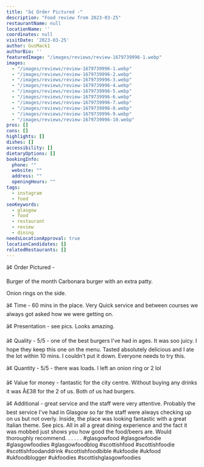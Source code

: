 ```yaml
---
title: "â¢ Order Pictured -"
description: "Food review from 2023-03-25"
restaurantName: null
locationName: ''
coordinates: null
visitDate: '2023-03-25'
author: GusMack1
authorBio: ''
featuredImage: "/images/reviews/review-1679739996-1.webp"
images:
  - "/images/reviews/review-1679739996-1.webp"
  - "/images/reviews/review-1679739996-2.webp"
  - "/images/reviews/review-1679739996-3.webp"
  - "/images/reviews/review-1679739996-4.webp"
  - "/images/reviews/review-1679739996-5.webp"
  - "/images/reviews/review-1679739996-6.webp"
  - "/images/reviews/review-1679739996-7.webp"
  - "/images/reviews/review-1679739996-8.webp"
  - "/images/reviews/review-1679739996-9.webp"
  - "/images/reviews/review-1679739996-10.webp"
pros: []
cons: []
highlights: []
dishes: []
accessibility: []
dietaryOptions: []
bookingInfo:
  phone: ""
  website: ""
  address: ""
  openingHours: ""
tags:
  - instagram
  - food
seoKeywords:
  - glasgow
  - food
  - restaurant
  - review
  - dining
needsLocationApproval: true
locationCandidates: []
relatedRestaurants: []
---
```


â¢ Order Pictured - 

Burger of the month
Carbonara burger with an extra patty.

Onion rings on the side.

â¢ Time - 60 mins in the place. Very Quick service and between courses we always got asked how we were getting on.

â¢ Presentation - see pics. Looks amazing.

â¢ Quality - 5/5 - one of the best burgers I've had in ages. It was soo juicy. I hope they keep this one on the menu. Tasted absolutely delicious and I ate the lot within 10 mins. I couldn't put it down. Everyone needs to try this.

â¢ Quantity - 5/5 - there was loads. I left an onion ring or 2 lol

â¢ Value for money - fantastic for the city centre. Without buying any drinks it was Â£38 for the 2 of us. Both of us had burgers.

â¢ Additional - great service and the staff were very attentive. Probably the best service I've had in Glasgow so far the staff were always checking up on us but not overly. Inside, the place was looking fantastic with a great Italian theme. See pics. All in all a great dining experience and the fact it was mobbed just shows you how good the food/beers are.  Would thoroughly recommend. 
.
.
.
.
.
#glasgowfood #glasgowfoodie #glasgowfoodies #glasgowfoodblog #scottishfood #scottishfoodie #scottishfoodanddrink #scottishfoodbible #ukfoodie #ukfood #ukfoodblogger #ukfoodies #scottishglasgowfoodies